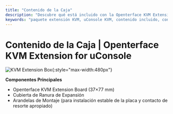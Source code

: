 ```yaml
---
title: "Contenido de la Caja"
description: "Descubre qué está incluido con la Openterface KVM Extension for uConsole. Contenido completo del paquete para instalación sin problemas y uso inmediato."
keywords: "paquete extensión KVM, uConsole KVM, contenido incluido, contenido paquete, accesorios instalación, accesorios extensión KVM"
---
```


# **Contenido de la Caja** | Openterface KVM Extension for uConsole

![KVM Extension Box](https://assets.openterface.com/images/product/openterface-kvm-uconsole-extension-pcb-front.webp){:style="max-width:480px"}

**Componentes Principales**

- Openterface KVM Extension Board (37×77 mm) 
- Cubierta de Ranura de Expansión
- Arandelas de Montaje (para instalación estable de la placa y contacto de resorte apropiado)
